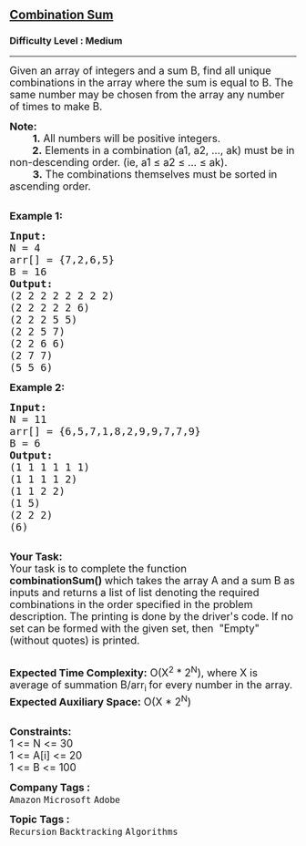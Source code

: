 <h2><a href="https://www.geeksforgeeks.org/problems/combination-sum-1587115620/1?utm_source=geeksforgeeks&utm_medium=ml_article_practice_tab&utm_campaign=article_practice_tab">Combination Sum</a></h2><h3>Difficulty Level : Medium</h3><hr><div class="problems_problem_content__Xm_eO"><p><span style="font-size:18px">Given an array of integers and a sum B, find all unique combinations in the array where the sum is equal to B. The same number may be chosen from the array&nbsp;any number of times to make B.</span></p>

<p><span style="font-size:18px"><strong>Note:</strong><br>
&nbsp;&nbsp;&nbsp; &nbsp; &nbsp; <strong>1.</strong> All numbers will be positive integers.<br>
&nbsp;&nbsp;&nbsp;&nbsp;&nbsp;&nbsp;&nbsp;<strong> 2.</strong> Elements in a combination (a1, a2, …, ak) must be in non-descending order. (ie, a1 ≤ a2 ≤ … ≤ ak).<br>
&nbsp;&nbsp;&nbsp;&nbsp;&nbsp;&nbsp;&nbsp; <strong>3.</strong> The combinations themselves must be sorted in ascending order.</span></p>

<p><br>
<strong><span style="font-size:18px">Example 1:</span></strong></p>

<pre><strong><span style="font-size:18px">Input:
</span></strong><span style="font-size:18px">N = 4
arr[] = {7,2,6,5}
B = 16
<strong>Output:
</strong>(2 2 2 2 2 2 2 2)
(2 2 2 2 2 6)
(2 2 2 5 5)
(2 2 5 7)
(2 2 6 6)
(2 7 7)
(5 5 6)</span>
</pre>

<p><strong><span style="font-size:18px">Example 2:</span></strong></p>

<pre><strong><span style="font-size:18px">Input:
</span></strong><span style="font-size:18px">N = 11
arr[] = {6,5,7,1,8,2,9,9,7,7,9}
B = 6
<strong>Output:
</strong>(1 1 1 1 1 1)
(1 1 1 1 2)
(1 1 2 2)
(1 5)
(2 2 2)
(6)<strong>
</strong></span></pre>

<p><br>
<span style="font-size:18px"><strong>Your Task:</strong><br>
Your task is to complete the function <strong>combinationSum()&nbsp;</strong>which takes the array A and a sum B as inputs and returns a list of list denoting the required combinations in the order specified in the problem description. The printing is done by the driver's code.&nbsp;If no set can be formed with the given set, then&nbsp; "Empty" (without quotes) is printed.</span></p>

<p><br>
<span style="font-size:18px"><strong>Expected Time Complexity:</strong> O(X<sup>2</sup> * 2<sup>N</sup>), where X is average of summation B/arr<sub>i </sub>for every number in the array.<br>
<strong>Expected Auxiliary Space:</strong> O(X * 2<sup>N</sup>)</span></p>

<p><br>
<span style="font-size:18px"><strong>Constraints:</strong><br>
1 &lt;= N &lt;= 30<br>
1 &lt;= A[i] &lt;= 20<br>
1 &lt;= B &lt;= 100</span></p>
</div><p><span style=font-size:18px><strong>Company Tags : </strong><br><code>Amazon</code>&nbsp;<code>Microsoft</code>&nbsp;<code>Adobe</code>&nbsp;<br><p><span style=font-size:18px><strong>Topic Tags : </strong><br><code>Recursion</code>&nbsp;<code>Backtracking</code>&nbsp;<code>Algorithms</code>&nbsp;